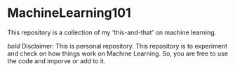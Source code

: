 # MachineLearning101
This repository is a collection of my 'this-and-that' on machine learning. 

*bold* Disclaimer:
  This is personal repository. 
  This repository is to experiment and check on how things work on Machine Learning. So, you are free to use the code and imporve or add to it.
  

